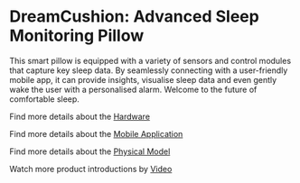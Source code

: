 # DreamCushion: Advanced Sleep Monitoring Pillow

This smart pillow is equipped with a variety of sensors and control modules that capture key sleep data. By seamlessly connecting with a user-friendly mobile app, it can provide insights, visualise sleep data and even gently wake the user with a personalised alarm. Welcome to the future of comfortable sleep.

Find more details about the [Hardware](Hardware/)

Find more details about the [Mobile Application](MobileApplication/)

Find more details about the [Physical Model](PhysicalModel/)

Watch more product introductions by [Video](https://youtu.be/RgDCq0M1jF0)
